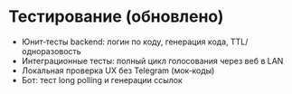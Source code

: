 # Тестирование (обновлено)

- Юнит‑тесты backend: логин по коду, генерация кода, TTL/одноразовость
- Интеграционные тесты: полный цикл голосования через веб в LAN
- Локальная проверка UX без Telegram (мок‑коды)
- Бот: тест long polling и генерации ссылок
